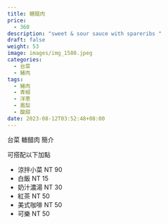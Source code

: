 ```yaml
---
title: 糖醋肉
price:
  - 360
description: "sweet & sour sauce with spareribs "
draft: false
weight: 53
image: images/img_1580.jpeg
categories:
  - 台菜
  - 豬肉
tags:
  - 豬肉
  - 青椒
  - 洋蔥
  - 鳳梨
  - 酸甜
date: 2023-08-12T03:52:48+08:00
---
```


台菜 糖醋肉 簡介

可搭配以下加點

- 涼拌小菜  NT 90
- 白飯 NT 15
- 奶汁濃湯 NT 30
- 紅茶  NT 50
- 美式咖啡 NT 50
- 可樂 NT 50
